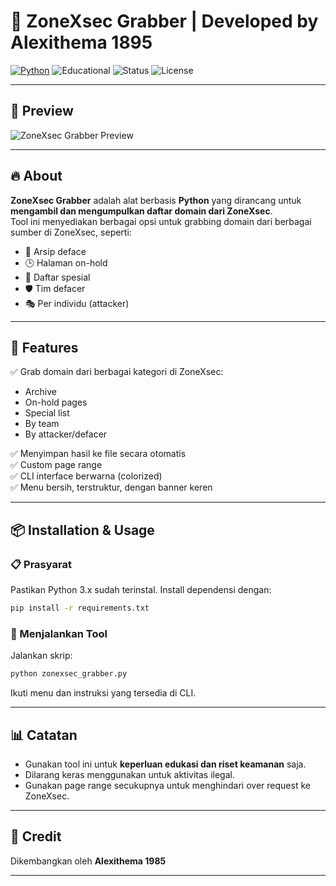 # 🎯 ZoneXsec Grabber | Developed by Alexithema 1895

[![Python](https://img.shields.io/badge/Made%20with-Python-blue)](https://python.org)
![Educational](https://img.shields.io/badge/Purpose-Education%20Only-orange)
![Status](https://img.shields.io/badge/Status-Stable-green)
![License](https://img.shields.io/badge/License-Restricted-important)

---

## 📸 Preview

![ZoneXsec Grabber Preview](https://raw.githubusercontent.com/alexithema1337/grabber-domain/refs/heads/main/preview.png)

---

## 🔥 About

**ZoneXsec Grabber** adalah alat berbasis **Python** yang dirancang untuk **mengambil dan mengumpulkan daftar domain dari ZoneXsec**.  
Tool ini menyediakan berbagai opsi untuk grabbing domain dari berbagai sumber di ZoneXsec, seperti:

- 📄 Arsip deface
- 🕒 Halaman on-hold
- 📝 Daftar spesial
- 🛡️ Tim defacer
- 🎭 Per individu (attacker)

---

## 📜 Features

✅ Grab domain dari berbagai kategori di ZoneXsec:
- Archive
- On-hold pages
- Special list
- By team
- By attacker/defacer  

✅ Menyimpan hasil ke file secara otomatis  
✅ Custom page range  
✅ CLI interface berwarna (colorized)  
✅ Menu bersih, terstruktur, dengan banner keren  

---

## 📦 Installation & Usage

### 📋 Prasyarat

Pastikan Python 3.x sudah terinstal. Install dependensi dengan:

```bash
pip install -r requirements.txt
````

### 🚀 Menjalankan Tool

Jalankan skrip:

```bash
python zonexsec_grabber.py
```

Ikuti menu dan instruksi yang tersedia di CLI.

---

## 📊 Catatan

* Gunakan tool ini untuk **keperluan edukasi dan riset keamanan** saja.
* Dilarang keras menggunakan untuk aktivitas ilegal.
* Gunakan page range secukupnya untuk menghindari over request ke ZoneXsec.

---

## 📣 Credit

Dikembangkan oleh **Alexithema 1985**

---
